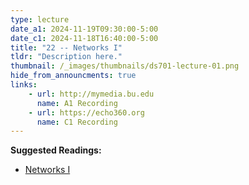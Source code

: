 ```yaml
---
type: lecture
date_a1: 2024-11-19T09:30:00-5:00
date_c1: 2024-11-18T16:40:00-5:00
title: "22 -- Networks I"
tldr: "Description here."
thumbnail: /_images/thumbnails/ds701-lecture-01.png
hide_from_announcments: true
links: 
    - url: http://mymedia.bu.edu
      name: A1 Recording
    - url: https://echo360.org
      name: C1 Recording
---
```


**Suggested Readings:**
- [Networks I](https://tools4ds.github.io/DS701-Course-Notes/21-Networks-I.html)

